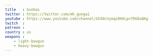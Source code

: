 ```yaml
---
title   : GunGai
twitter : https://twitter.com/mh_gungai
youtube : https://www.youtube.com/channel/UC68cVyeqsOHVLpvTRG6aQKg
twitch  :
patreon :
country : us
weapons :
    - light-bowgun
    - heavy-bowgun
---
```

